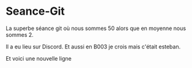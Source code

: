 # Seance-Git

La superbe séance git où nous sommes 50 alors que en moyenne nous sommes 2.

Il a eu lieu sur Discord. Et aussi en B003 je crois mais c'était esteban.

Et voici une nouvelle ligne
